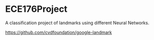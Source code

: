 # ECE176Project
A classification project of landmarks using different Neural Networks. 


https://github.com/cvdfoundation/google-landmark
